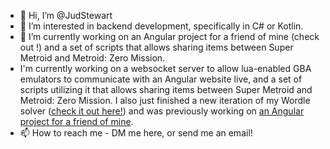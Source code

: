 - 👋 Hi, I’m @JudStewart
- 👀 I’m interested in backend development, specifically in C# or Kotlin.
- 🌱 I’m currently working on an Angular project for a friend of mine (check out !) and a set of scripts that allows sharing items between Super Metroid and Metroid: Zero Mission.
- I'm currently working on a websocket server to allow lua-enabled GBA emulators to communicate with an Angular website live, and a set of scripts utilizing it that allows sharing items between Super Metroid and Metroid: Zero Mission. I also just finished a new iteration of my Wordle solver ([check it out here!](https://judstewart.github.io/Wordle-Solver-2/!)) and was previously working on [an Angular project for a friend of mine](https://judstewart.github.io/Aurinn-Train/origins).
- 📫 How to reach me - DM me here, or send me an email!

<!---
JudStewart/JudStewart is a ✨ special ✨ repository because its `README.md` (this file) appears on your GitHub profile.
You can click the Preview link to take a look at your changes.
--->
